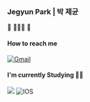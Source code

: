 ### Jegyun Park | 박 제균

🌱 👨🏻‍💻 📱

#### How to reach me
[![Gmail](https://img.shields.io/badge/Gmail-EA4335?style=flat-square&logo=Gmail&logoColor=white)](mailto:parkjekyun@gmail.com)

#### I'm currently Studying 🏃‍♂️
<img src="https://img.shields.io/badge/Swift-FA7343?style=flat-square&logo=Swift&logoColor=white"/></a> 
![IOS](https://img.shields.io/badge/iOS-000000?style=flat-square&logo=ios&logoColor=white)





